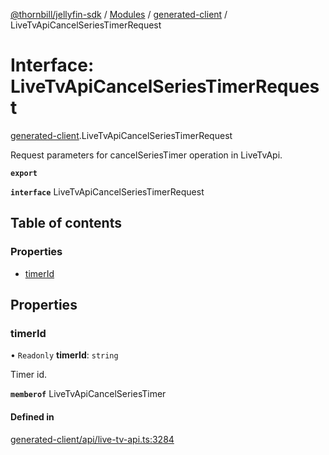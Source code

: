 [@thornbill/jellyfin-sdk](../README.md) / [Modules](../modules.md) / [generated-client](../modules/generated_client.md) / LiveTvApiCancelSeriesTimerRequest

# Interface: LiveTvApiCancelSeriesTimerRequest

[generated-client](../modules/generated_client.md).LiveTvApiCancelSeriesTimerRequest

Request parameters for cancelSeriesTimer operation in LiveTvApi.

**`export`**

**`interface`** LiveTvApiCancelSeriesTimerRequest

## Table of contents

### Properties

- [timerId](generated_client.LiveTvApiCancelSeriesTimerRequest.md#timerid)

## Properties

### timerId

• `Readonly` **timerId**: `string`

Timer id.

**`memberof`** LiveTvApiCancelSeriesTimer

#### Defined in

[generated-client/api/live-tv-api.ts:3284](https://github.com/thornbill/jellyfin-sdk-typescript/blob/eb13db7/src/generated-client/api/live-tv-api.ts#L3284)

